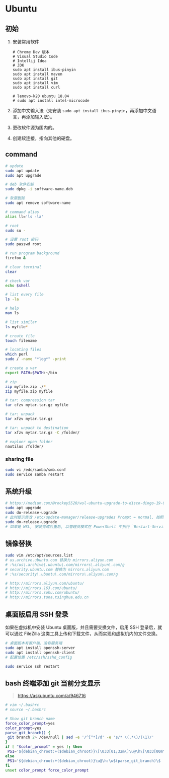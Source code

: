 # Ubuntu

## 初始

1. 安装常用软件

    ```text
    # Chrome Dev 版本
    # Visual Studio Code
    # Intellij Idea
    # JDK
    sudo apt install ibus-pinyin
    sudo apt install maven
    sudo apt install git
    sudo apt install vim
    sudo apt install curl

    # lenovo-k20 ubuntu 18.04
    # sudo apt install intel-microcode
    ```

2. 添加中文输入法（先安装 `sudo apt install ibus-pinyin`，再添加中文语言，再添加输入法）。
3. 更改软件源为国内的。
4. 创建软连接，指向其他的硬盘。

## command

```bash
# update
sudo apt update
sudo apt upgrade

# deb 软件安装
sudo dpkg -i software-name.deb

# 软禁删除
sudo apt remove software-name

# command alias
alias ll='ls -la'

# root
sudo su -

# 设置 root 密码
sudo passwd root

# run program background
firefox &

# clear terminal
clear

# check var
echo $shell

# list every file
ls -la

# help
man ls

# list similar
ls myfile*

# create file
touch filename

# locating files
which perl
sudo / -name "*log*" -print

# create a var
export PATH=$PATH:~/bin

# zip
zip myfile.zip ./*
zip myfile.zip myfile

# tar: compression tar
tar cfzv mytar.tar.gz myfile

# tar: unpack
tar xfzv mytar.tar.gz

# tar: unpack to destination
tar xfzv mytar.tar.gz -C /folder/

# exploer open folder
nautilus /folder/
```

### sharing file

```bash
sudo vi /edc/samba/smb.conf
sudo service samba restart
```

## 系统升级

```bash
# https://medium.com/@rockey5520/wsl-ubuntu-upgrade-to-disco-dingo-19-04-b4abff20452d
sudo apt upgrade
sudo do-release-upgrade
# 此时提示修改 /etc/update-manager/release-upgrades Prompt = normal, 按照提示修改, 并再次执行
sudo do-release-upgrade
# 如果是 WSL, 安装完成后重启, 以管理员模式在 PowerShell 中执行 `Restart-Service LxssManager`
```

## 镜像替换

```bash
sudo vim /etc/apt/sources.list
# us.archive.ubuntu.com 替换为 mirrors.aliyun.com
# :%s/us\.archive\.ubuntu\.com/mirrors\.aliyun\.com/g
# security.ubuntu.com 替换为 mirrors.aliyun.com
# :%s/security\.ubuntu\.com/mirrors\.aliyun\.com/g

# http://mirrors.aliyun.com/ubuntu/
# http://mirrors.163.com/ubuntu/
# http://mirrors.sohu.com/ubuntu/
# http://mirrors.tuna.tsinghua.edu.cn
```

## 桌面版启用 SSH 登录

如果在虚拟机中安装 Ubuntu 桌面版，并且需要交换文件，启用 SSH 登录后，就可以通过 FileZilla 这类工具上传和下载文件，从而实现和虚拟机内的文件交换。

```bash
# 桌面版本有客户端，没有服务端
sudo apt install openssh-server
sudo apt install openssh-client
# 配置位置 /etc/ssh/sshd_config

sudo service ssh restart
```

## bash 终端添加 git 当前分支显示

> <https://askubuntu.com/a/946716>

```sh
# vim ~/.bashrc
# source ~/.bashrc

# Show git branch name
force_color_prompt=yes
color_prompt=yes
parse_git_branch() {
 git branch 2> /dev/null | sed -e '/^[^*]/d' -e 's/* \(.*\)/(\1)/'
}
if [ "$color_prompt" = yes ]; then
 PS1='${debian_chroot:+($debian_chroot)}\[\033[01;32m\]\u@\h\[\033[00m\]:\[\033[01;34m\]\w\[\033[01;31m\]$(parse_git_branch)\[\033[00m\]\$ '
else
 PS1='${debian_chroot:+($debian_chroot)}\u@\h:\w$(parse_git_branch)\$ '
fi
unset color_prompt force_color_prompt
```
